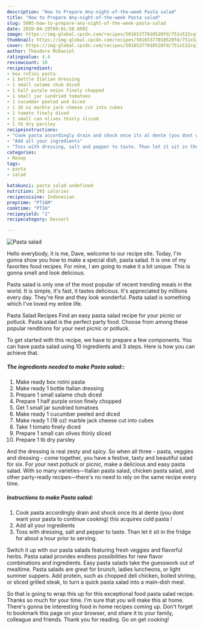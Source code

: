 ```yaml
---
description: "How to Prepare Any-night-of-the-week Pasta salad"
title: "How to Prepare Any-night-of-the-week Pasta salad"
slug: 5095-how-to-prepare-any-night-of-the-week-pasta-salad
date: 2020-04-29T09:01:58.899Z
image: https://img-global.cpcdn.com/recipes/50165377010520fd/751x532cq70/pasta-salad-recipe-main-photo.jpg
thumbnail: https://img-global.cpcdn.com/recipes/50165377010520fd/751x532cq70/pasta-salad-recipe-main-photo.jpg
cover: https://img-global.cpcdn.com/recipes/50165377010520fd/751x532cq70/pasta-salad-recipe-main-photo.jpg
author: Theodore McDaniel
ratingvalue: 4.4
reviewcount: 10
recipeingredient:
- box rotini pasta
- 1 bottle Italian dressing
- 1 small salame chub diced
- 1 half purple onion finely chopped
- 1 small jar sundried tomatoes
- 1 cucumber peeled and diced
- 1 18 oz marble jack cheese cut into cubes
- 1 tomato finely diced
- 1 small can olives thinly sliced
- 1 tb dry parsley
recipeinstructions:
- "Cook pasta accordingly drain and shock once its al dente (you dont want your pasta to continue cooking) this acquires cold pasta !"
- "Add all your ingredients"
- "Toss with dressing, salt and pepper to taste. Than let it sit in the fridge for about a hour prior to serving."
categories:
- Resep
tags:
- pasta
- salad

katakunci: pasta salad undefined
nutrition: 293 calories
recipecuisine: Indonesian
preptime: "PT16M"
cooktime: "PT1H"
recipeyield: "2"
recipecategory: Dessert

---
```



![Pasta salad](https://img-global.cpcdn.com/recipes/50165377010520fd/751x532cq70/pasta-salad-recipe-main-photo.jpg)

Hello everybody, it is me, Dave, welcome to our recipe site. Today, I'm gonna show you how to make a special dish, pasta salad. It is one of my favorites food recipes. For mine, I am going to make it a bit unique. This is gonna smell and look delicious.

Pasta salad is only one of the most popular of recent trending meals in the world. It is simple, it's fast, it tastes delicious. It's appreciated by millions every day. They're fine and they look wonderful. Pasta salad is something which I've loved my entire life.

Pasta Salad Recipes Find an easy pasta salad recipe for your picnic or potluck. Pasta salad is the perfect party food. Choose from among these popular renditions for your next picnic or potluck.


To get started with this recipe, we have to prepare a few components. You can have pasta salad using 10 ingredients and 3 steps. Here is how you can achieve that.

##### The ingredients needed to make Pasta salad::

1. Make ready box rotini pasta
1. Make ready 1 bottle Italian dressing
1. Prepare 1 small salame chub diced
1. Prepare 1 half purple onion finely chopped
1. Get 1 small jar sundried tomatoes
1. Make ready 1 cucumber peeled and diced
1. Make ready 1 (18 oz) marble jack cheese cut into cubes
1. Take 1 tomato finely diced
1. Prepare 1 small can olives thinly sliced
1. Prepare 1 tb dry parsley


And the dressing is real zesty and spicy. So when all three - pasta, veggies and dressing - come together, you have a festive, tasty and beautiful salad for six. For your next potluck or picnic, make a delicious and easy pasta salad. With so many varieties—Italian pasta salad, chicken pasta salad, and other party-ready recipes—there&#39;s no need to rely on the same recipe every time. 

##### Instructions to make Pasta salad:

1. Cook pasta accordingly drain and shock once its al dente (you dont want your pasta to continue cooking) this acquires cold pasta !
1. Add all your ingredients
1. Toss with dressing, salt and pepper to taste. Than let it sit in the fridge for about a hour prior to serving.


Switch it up with our pasta salads featuring fresh veggies and flavorful herbs. Pasta salad provides endless possibilities for new flavor combinations and ingredients. Easy pasta salads take the guesswork out of mealtime. Pasta salads are great for brunch, ladies luncheons, or light summer suppers. Add protein, such as chopped deli chicken, boiled shrimp, or sliced grilled steak, to turn a quick pasta salad into a main-dish meal. 

So that is going to wrap this up for this exceptional food pasta salad recipe. Thanks so much for your time. I'm sure that you will make this at home. There's gonna be interesting food in home recipes coming up. Don't forget to bookmark this page on your browser, and share it to your family, colleague and friends. Thank you for reading. Go on get cooking!
